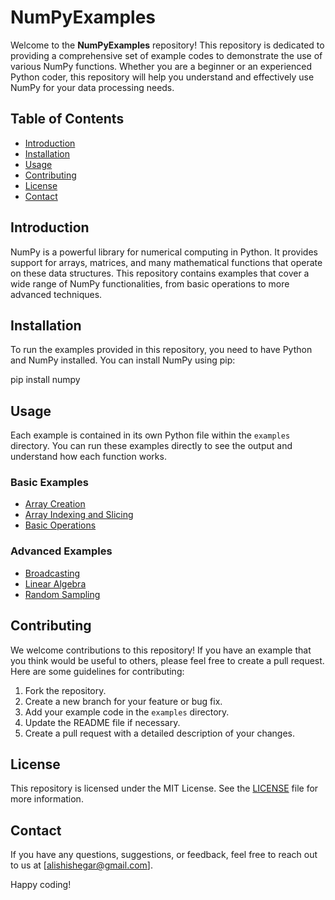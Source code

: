 # NumPyExamples

Welcome to the **NumPyExamples** repository! This repository is dedicated to providing a comprehensive set of example codes to demonstrate the use of various NumPy functions. Whether you are a beginner or an experienced Python coder, this repository will help you understand and effectively use NumPy for your data processing needs.

## Table of Contents
- [Introduction](#introduction)
- [Installation](#installation)
- [Usage](#usage)
- [Contributing](#contributing)
- [License](#license)
- [Contact](#contact)

## Introduction 
NumPy is a powerful library for numerical computing in Python. It provides support for arrays, matrices, and many mathematical functions that operate on these data structures. This repository contains examples that cover a wide range of NumPy functionalities, from basic operations to more advanced techniques.

## Installation
To run the examples provided in this repository, you need to have Python and NumPy installed. You can install NumPy using pip:

pip install numpy


## Usage
Each example is contained in its own Python file within the `examples` directory. You can run these examples directly to see the output and understand how each function works.

### Basic Examples
- [Array Creation](examples/array_creation.py)
- [Array Indexing and Slicing](examples/array_indexing_slicing.py)
- [Basic Operations](examples/basic_operations.py)

### Advanced Examples
- [Broadcasting](examples/broadcasting.py)
- [Linear Algebra](examples/linear_algebra.py)
- [Random Sampling](examples/random_sampling.py)

## Contributing
We welcome contributions to this repository! If you have an example that you think would be useful to others, please feel free to create a pull request. Here are some guidelines for contributing:
1. Fork the repository.
2. Create a new branch for your feature or bug fix.
3. Add your example code in the `examples` directory.
4. Update the README file if necessary.
5. Create a pull request with a detailed description of your changes.

## License
This repository is licensed under the MIT License. See the [LICENSE](LICENSE) file for more information.

## Contact
If you have any questions, suggestions, or feedback, feel free to reach out to us at [alishishegar@gmail.com].

Happy coding!
